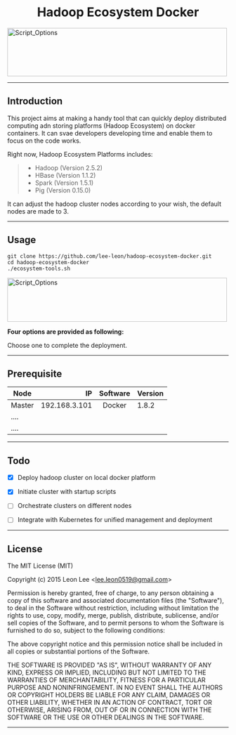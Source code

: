 ﻿

# <center>**Hadoop Ecosystem Docker**</center>
<img src="http://lee-leon.github.io/images/github/logo/hadoop-ecosystem-docker-logo.jpg" width="500" height="110" alt="Script_Options"/>

------


## **Introduction**
This project aims at making a handy tool that can quickly deploy distributed computing adn storing platforms (Hadoop Ecosystem) on docker containers. It can svae developers developing time and enable them to focus on the code works.

Right now, Hadoop Ecosystem Platforms includes:
> * Hadoop (Version 2.5.2)
> * HBase (Version 1.1.2)
> * Spark (Version 1.5.1)
> * Pig (Version 0.15.0)

It can adjust the hadoop cluster nodes according to your wish, the default nodes are made to 3. 


------
## **Usage**
```shell
git clone https://github.com/lee-leon/hadoop-ecosystem-docker.git
cd hadoop-ecosystem-docker
./ecosystem-tools.sh
```

<img src="http://lee-leon.github.io/images/github/hadoop-ecosystem-docker/1.png" width="500" height="100" alt="Script_Options"/>

**Four options are provided as following:**


Choose one to complete the deployment.

------
## **Prerequisite**
| Node           | IP            |  Software  | Version  |
| --------       | -----:        | :----:     | ---------|
| Master         |192.168.3.101  | Docker     | 1.8.2    |
| ....           |               |            |          |
| ....           |               |            |          


------
## **Todo**
- [X] Deploy hadoop cluster on local docker platform
- [X] Initiate cluster with startup scripts
- [ ] Orchestrate clusters on different nodes
- [ ] Integrate with Kubernetes for unified management and deployment


------
## **License**
The MIT License (MIT)

Copyright (c) 2015 Leon Lee \<lee.leon0519@gmail.com\>

Permission is hereby granted, free of charge, to any person obtaining a copy
of this software and associated documentation files (the "Software"), to deal
in the Software without restriction, including without limitation the rights
to use, copy, modify, merge, publish, distribute, sublicense, and/or sell
copies of the Software, and to permit persons to whom the Software is
furnished to do so, subject to the following conditions:

The above copyright notice and this permission notice shall be included in all
copies or substantial portions of the Software.

THE SOFTWARE IS PROVIDED "AS IS", WITHOUT WARRANTY OF ANY KIND, EXPRESS OR
IMPLIED, INCLUDING BUT NOT LIMITED TO THE WARRANTIES OF MERCHANTABILITY,
FITNESS FOR A PARTICULAR PURPOSE AND NONINFRINGEMENT. IN NO EVENT SHALL THE
AUTHORS OR COPYRIGHT HOLDERS BE LIABLE FOR ANY CLAIM, DAMAGES OR OTHER
LIABILITY, WHETHER IN AN ACTION OF CONTRACT, TORT OR OTHERWISE, ARISING FROM,
OUT OF OR IN CONNECTION WITH THE SOFTWARE OR THE USE OR OTHER DEALINGS IN THE
SOFTWARE.

------